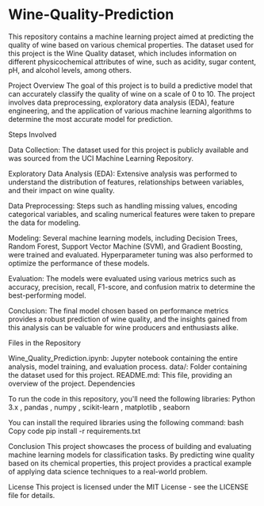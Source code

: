 # Wine-Quality-Prediction
This repository contains a machine learning project aimed at predicting the quality of wine based on various chemical properties. The dataset used for this project is the Wine Quality dataset, which includes information on different physicochemical attributes of wine, such as acidity, sugar content, pH, and alcohol levels, among others.

Project Overview
The goal of this project is to build a predictive model that can accurately classify the quality of wine on a scale of 0 to 10. The project involves data preprocessing, exploratory data analysis (EDA), feature engineering, and the application of various machine learning algorithms to determine the most accurate model for prediction.

Steps Involved

Data Collection: The dataset used for this project is publicly available and was sourced from the UCI Machine Learning Repository.

Exploratory Data Analysis (EDA): Extensive analysis was performed to understand the distribution of features, relationships between variables, and their impact on wine quality.

Data Preprocessing: Steps such as handling missing values, encoding categorical variables, and scaling numerical features were taken to prepare the data for modeling.

Modeling: Several machine learning models, including Decision Trees, Random Forest, Support Vector Machine (SVM), and Gradient Boosting, were trained and evaluated. Hyperparameter tuning was also performed to optimize the performance of these models.

Evaluation: The models were evaluated using various metrics such as accuracy, precision, recall, F1-score, and confusion matrix to determine the best-performing model.

Conclusion: The final model chosen based on performance metrics provides a robust prediction of wine quality, and the insights gained from this analysis can be valuable for wine producers and enthusiasts alike.

Files in the Repository

Wine_Quality_Prediction.ipynb: Jupyter notebook containing the entire analysis, model training, and evaluation process.
data/: Folder containing the dataset used for this project.
README.md: This file, providing an overview of the project.
Dependencies

To run the code in this repository, you'll need the following libraries:
Python 3.x ,
pandas ,
numpy ,
scikit-learn ,
matplotlib ,
seaborn 

You can install the required libraries using the following command:
bash
Copy code
pip install -r requirements.txt

Conclusion
This project showcases the process of building and evaluating machine learning models for classification tasks. By predicting wine quality based on its chemical properties, this project provides a practical example of applying data science techniques to a real-world problem.

License
This project is licensed under the MIT License - see the LICENSE file for details.

